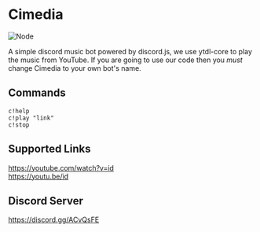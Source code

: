 # Cimedia

![Node](https://github.com/CimediaBot/cimedia/workflows/Node/badge.svg)

A simple discord music bot powered by discord.js, we use ytdl-core to play the music from YouTube. If you are going to use our code then you <em>must</em> change Cimedia to your own bot's name.

## Commands

`c!help`<br>`c!play "link"`<br>`c!stop`

## Supported Links

https://youtube.com/watch?v=id<br>https://youtu.be/id

## Discord Server

https://discord.gg/ACvQsFE
